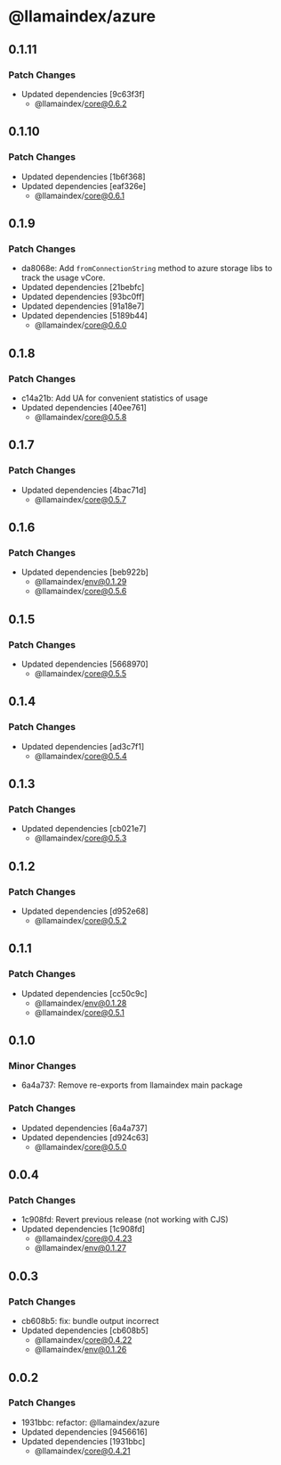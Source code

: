 # @llamaindex/azure

## 0.1.11

### Patch Changes

- Updated dependencies [9c63f3f]
  - @llamaindex/core@0.6.2

## 0.1.10

### Patch Changes

- Updated dependencies [1b6f368]
- Updated dependencies [eaf326e]
  - @llamaindex/core@0.6.1

## 0.1.9

### Patch Changes

- da8068e: Add `fromConnectionString` method to azure storage libs to track the usage vCore.
- Updated dependencies [21bebfc]
- Updated dependencies [93bc0ff]
- Updated dependencies [91a18e7]
- Updated dependencies [5189b44]
  - @llamaindex/core@0.6.0

## 0.1.8

### Patch Changes

- c14a21b: Add UA for convenient statistics of usage
- Updated dependencies [40ee761]
  - @llamaindex/core@0.5.8

## 0.1.7

### Patch Changes

- Updated dependencies [4bac71d]
  - @llamaindex/core@0.5.7

## 0.1.6

### Patch Changes

- Updated dependencies [beb922b]
  - @llamaindex/env@0.1.29
  - @llamaindex/core@0.5.6

## 0.1.5

### Patch Changes

- Updated dependencies [5668970]
  - @llamaindex/core@0.5.5

## 0.1.4

### Patch Changes

- Updated dependencies [ad3c7f1]
  - @llamaindex/core@0.5.4

## 0.1.3

### Patch Changes

- Updated dependencies [cb021e7]
  - @llamaindex/core@0.5.3

## 0.1.2

### Patch Changes

- Updated dependencies [d952e68]
  - @llamaindex/core@0.5.2

## 0.1.1

### Patch Changes

- Updated dependencies [cc50c9c]
  - @llamaindex/env@0.1.28
  - @llamaindex/core@0.5.1

## 0.1.0

### Minor Changes

- 6a4a737: Remove re-exports from llamaindex main package

### Patch Changes

- Updated dependencies [6a4a737]
- Updated dependencies [d924c63]
  - @llamaindex/core@0.5.0

## 0.0.4

### Patch Changes

- 1c908fd: Revert previous release (not working with CJS)
- Updated dependencies [1c908fd]
  - @llamaindex/core@0.4.23
  - @llamaindex/env@0.1.27

## 0.0.3

### Patch Changes

- cb608b5: fix: bundle output incorrect
- Updated dependencies [cb608b5]
  - @llamaindex/core@0.4.22
  - @llamaindex/env@0.1.26

## 0.0.2

### Patch Changes

- 1931bbc: refactor: @llamaindex/azure
- Updated dependencies [9456616]
- Updated dependencies [1931bbc]
  - @llamaindex/core@0.4.21
